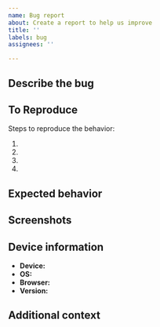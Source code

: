 ```yaml
---
name: Bug report
about: Create a report to help us improve
title: ''
labels: bug
assignees: ''

---
```


<!-- For better visibility to the team: submit or upvote the identified bugs on our Canny board: https://labelflow.canny.io/bugs  -->

## Describe the bug

<!-- A clear and concise description of what the bug is. -->

## To Reproduce

Steps to reproduce the behavior:

1. <!-- Go to '...' -->
2. <!-- Click on '....' -->
3. <!-- Scroll down to '....' -->
4. <!-- See error -->

## Expected behavior

<!-- A clear and concise description of what you expected to happen. -->

## Screenshots

<!-- If applicable, add screenshots to help explain your problem. -->

## Device information

 <!-- Please complete the following information -->

- **Device:** <!-- e.g. iPhone6 -->
- **OS:** <!-- e.g. iOS -->
- **Browser:** <!-- e.g. chrome, safari -->
- **Version:** <!-- 22 -->

## Additional context

<!-- Add any other context about the problem here. -->
